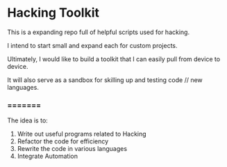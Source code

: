 # Hacking Toolkit

This is a expanding repo full of helpful scripts used for hacking.

I intend to start small and expand each for custom projects.

Ultimately, I would like to build a toolkit that I can easily pull from device to device.

It will also serve as a sandbox for skilling up and testing code // new languages.

### =======

The idea is to:
  1. Write out useful programs related to Hacking
  2. Refactor the code for efficiency
  3. Rewrite the code in various languages
  4. Integrate Automation
